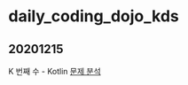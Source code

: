 # daily_coding_dojo_kds
## 20201215
K 번째 수 - Kotlin
[문제 분석](https://github.com/gringrape/daily_coding_dojo_kds/blob/main/20201215/%EB%AC%B8%EC%A0%9C%EB%B6%84%EC%84%9D.md#k%EB%B2%88%EC%A7%B8-%EC%88%98)
